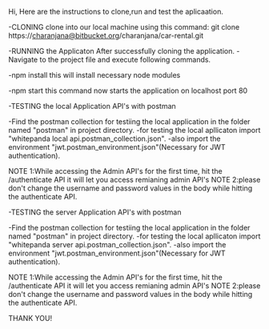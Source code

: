Hi,
Here are the instructions to clone,run and test the aplicaation.

-CLONING
clone into our local machine using this command:
git clone https://charanjana@bitbucket.org/charanjana/car-rental.git

-RUNNING the Applicaton
After successfully cloning the application.
-Navigate to the project file and execute following commands.

 -npm install
 this will install necessary node modules 
 
 -npm start 
 this command now starts the application on localhost port 80
 
 -TESTING the local Application API's with postman
 
 -Find the postman collection for testiing the local application in the folder named "postman" in project directory.
 -for testing the local apllicaton import "whitepanda local api.postman_collection.json".
 -also import the environment "jwt.postman_environment.json"(Necessary for JWT authentication).
 
 NOTE 1:While accessing the Admin API's for the first time, hit the /authenticate API it will let you access remianing admin API's
 NOTE 2:please don't change the username and password values in the body while hitting the authenticate API.
 
 
 -TESTING the server Application API's with postman
 
 -Find the postman collection for testiing the local application in the folder named "postman" in project directory.
 -for testing the local apllicaton import "whitepanda server api.postman_collection.json".
 -also import the environment "jwt.postman_environment.json"(Necessary for JWT authentication).
 
 NOTE 1:While accessing the Admin API's for the first time, hit the /authenticate API it will let you access remianing admin API's
 NOTE 2:please don't change the username and password values in the body while hitting the authenticate API.
 
 THANK YOU!
 